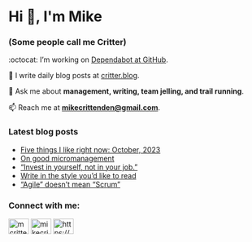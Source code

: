 # Hi 👋, I'm Mike
### (Some people call me Critter)

:octocat: I’m working on [Dependabot at GitHub](https://github.com/features/security).

📝 I write daily blog posts at [critter.blog](https://critter.blog).

💬 Ask me about **management, writing, team jelling, and trail running**.

📫 Reach me at **mikecrittenden@gmail.com**.

### Latest blog posts
<!-- BLOG-POST-LIST:START -->
- [Five things I like right now: October, 2023](https://critter.blog/2023/10/09/five-things-i-like-right-now-october-2023/)
- [On good micromanagement](https://critter.blog/2023/10/06/on-good-micromanagement/)
- [“Invest in yourself, not in your job.”](https://critter.blog/2023/10/05/invest-in-yourself-not-in-your-job/)
- [Write in the style you’d like to read](https://critter.blog/2023/10/04/write-in-the-style-youd-like-to-read/)
- [“Agile” doesn’t mean “Scrum”](https://critter.blog/2023/10/03/agile-doesnt-mean-scrum/)
<!-- BLOG-POST-LIST:END -->

<h3 align="left">Connect with me:</h3>
<p align="left">
<a href="https://twitter.com/mcrittenden" target="blank"><img align="center" src="https://raw.githubusercontent.com/rahuldkjain/github-profile-readme-generator/master/src/images/icons/Social/twitter.svg" alt="mcrittenden" height="30" width="40" /></a>
<a href="https://linkedin.com/in/mikecrittenden" target="blank"><img align="center" src="https://raw.githubusercontent.com/rahuldkjain/github-profile-readme-generator/master/src/images/icons/Social/linked-in-alt.svg" alt="mikecrittenden" height="30" width="40" /></a>
<a href="https://critter.blog/feed/" target="blank"><img align="center" src="https://raw.githubusercontent.com/rahuldkjain/github-profile-readme-generator/master/src/images/icons/Social/rss.svg" alt="https://critter.blog/feed/" height="30" width="40" /></a>
</p>
